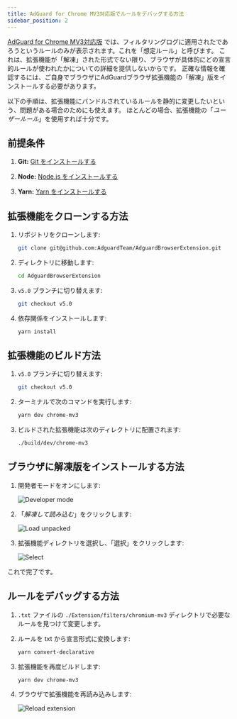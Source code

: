```yaml
---
title: AdGuard for Chrome MV3対応版でルールをデバッグする方法
sidebar_position: 2
---
```


[AdGuard for Chrome MV3対応版](/adguard-browser-extension/mv3-version) では、フィルタリングログに適用されたであろうというルールのみが表示されます。これを「想定ルール」と呼びます。 これは、拡張機能が「解凍」された形式でない限り、ブラウザが具体的にどの宣言的ルールが使われたかについての詳細を提供しないからです。 正確な情報を確認するには、ご自身でブラウザにAdGuardブラウザ拡張機能の「解凍」版をインストールする必要があります。

以下の手順は、拡張機能にバンドルされているルールを静的に変更したいという、問題がある場合のためにも使えます。 ほとんどの場合、拡張機能の「_ユーザールール_」を使用すれば十分です。

## 前提条件

1. **Git:** [Git をインストールする](https://git-scm.com/book/en/v2/Getting-Started-Installing-Git)

2. **Node:** [Node.js をインストールする](https://nodejs.org/en/download/package-manager)

3. **Yarn:** [Yarn をインストールする](https://classic.yarnpkg.com/lang/en/docs/install)

## 拡張機能をクローンする方法

1. リポジトリをクローンします:

   ```bash
   git clone git@github.com:AdguardTeam/AdguardBrowserExtension.git
   ```

2. ディレクトリに移動します:

   ```bash
   cd AdguardBrowserExtension
   ```

3. `v5.0` ブランチに切り替えます:

   ```bash
   git checkout v5.0
   ```

4. 依存関係をインストールします:

   ```bash
   yarn install
   ```

## 拡張機能のビルド方法

1. `v5.0` ブランチに切り替えます:

   ```bash
   git checkout v5.0
   ```

2. ターミナルで次のコマンドを実行します:

   ```bash
   yarn dev chrome-mv3
   ```

3. ビルドされた拡張機能は次のディレクトリに配置されます:

   ```bash
   ./build/dev/chrome-mv3
   ```

## ブラウザに解凍版をインストールする方法

1. 開発者モードをオンにします:

   ![Developer mode](https://cdn.adtidy.org/content/Kb/ad_blocker/browser_extension/developer_mode.png)

2. 「_解凍して読み込む_」をクリックします:

   ![Load unpacked](https://cdn.adtidy.org/content/Kb/ad_blocker/browser_extension/load_unpacked.png)

3. 拡張機能ディレクトリを選択し、「選択」をクリックします:

   ![Select](https://cdn.adtidy.org/content/Kb/ad_blocker/browser_extension/select.png)

これで完了です。

## ルールをデバッグする方法

1. `.txt` ファイルの `./Extension/filters/chromium-mv3` ディレクトリで必要なルールを見つけて変更します。

2. ルールを txt から宣言形式に変換します:

   ```bash
   yarn convert-declarative
   ```

3. 拡張機能を再度ビルドします:

   ```bash
   yarn dev chrome-mv3
   ```

4. ブラウザで拡張機能を再読み込みします:

   ![Reload extension](https://cdn.adtidy.org/content/Kb/ad_blocker/browser_extension/reload_extension.png)
